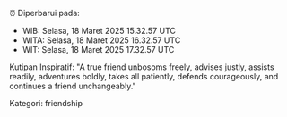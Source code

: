 ⏰ Diperbarui pada:
- WIB: Selasa, 18 Maret 2025 15.32.57 UTC
- WITA: Selasa, 18 Maret 2025 16.32.57 UTC
- WIT: Selasa, 18 Maret 2025 17.32.57 UTC

Kutipan Inspiratif:
"A true friend unbosoms freely, advises justly, assists readily, adventures boldly, takes all patiently, defends courageously, and continues a friend unchangeably."


Kategori: friendship

